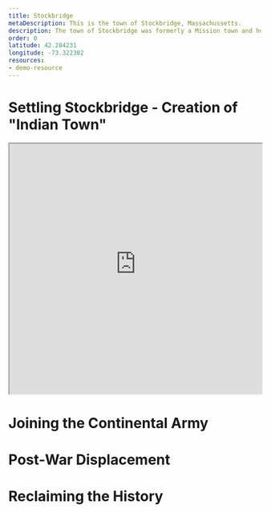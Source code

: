 ```yaml
---
title: Stockbridge
metaDescription: This is the town of Stockbridge, Massachussetts.
description: The town of Stockbridge was formerly a Mission town and home to the Stockbridge-Munsee band of Mohican Indians, the first group of indigenous peoples to join the Continental Army during the American Revolution.
order: 0
latitude: 42.284231
longitude: -73.322382
resources:
- demo-resource
---
```


# Settling Stockbridge - Creation of "Indian Town"
<iframe src="https://garrettdashnelson.github.io/panel-truck-shell/#{{1627-Mahican}}" width="100%" height="500">
</iframe>

# Joining the Continental Army

# Post-War Displacement

# Reclaiming the History
